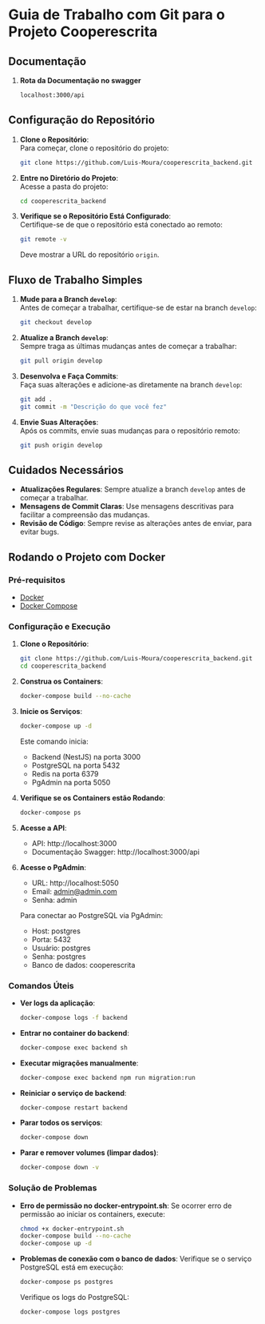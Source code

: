 # Guia de Trabalho com Git para o Projeto Cooperescrita

## Documentação

1. **Rota da Documentação no swagger**
   ```bash
   localhost:3000/api
   ```

## Configuração do Repositório

1. **Clone o Repositório**:  
   Para começar, clone o repositório do projeto:

   ```bash
   git clone https://github.com/Luis-Moura/cooperescrita_backend.git
   ```

2. **Entre no Diretório do Projeto**:  
   Acesse a pasta do projeto:

   ```bash
   cd cooperescrita_backend
   ```

3. **Verifique se o Repositório Está Configurado**:  
   Certifique-se de que o repositório está conectado ao remoto:
   ```bash
   git remote -v
   ```
   Deve mostrar a URL do repositório `origin`.

## Fluxo de Trabalho Simples

1. **Mude para a Branch `develop`**:  
   Antes de começar a trabalhar, certifique-se de estar na branch `develop`:

   ```bash
   git checkout develop
   ```

2. **Atualize a Branch `develop`**:  
   Sempre traga as últimas mudanças antes de começar a trabalhar:

   ```bash
   git pull origin develop
   ```

3. **Desenvolva e Faça Commits**:  
   Faça suas alterações e adicione-as diretamente na branch `develop`:

   ```bash
   git add .
   git commit -m "Descrição do que você fez"
   ```

4. **Envie Suas Alterações**:  
   Após os commits, envie suas mudanças para o repositório remoto:
   ```bash
   git push origin develop
   ```

## Cuidados Necessários

- **Atualizações Regulares**: Sempre atualize a branch `develop` antes de começar a trabalhar.
- **Mensagens de Commit Claras**: Use mensagens descritivas para facilitar a compreensão das mudanças.
- **Revisão de Código**: Sempre revise as alterações antes de enviar, para evitar bugs.


## Rodando o Projeto com Docker

### Pré-requisitos

- [Docker](https://docs.docker.com/get-docker/)
- [Docker Compose](https://docs.docker.com/compose/install/)

### Configuração e Execução

1. **Clone o Repositório**:
   ```bash
   git clone https://github.com/Luis-Moura/cooperescrita_backend.git
   cd cooperescrita_backend
   ```

2. **Construa os Containers**:
   ```bash
   docker-compose build --no-cache
   ```

3. **Inicie os Serviços**:
   ```bash
   docker-compose up -d
   ```
   Este comando inicia:
   - Backend (NestJS) na porta 3000
   - PostgreSQL na porta 5432
   - Redis na porta 6379
   - PgAdmin na porta 5050

4. **Verifique se os Containers estão Rodando**:
   ```bash
   docker-compose ps
   ```

5. **Acesse a API**:
   - API: http://localhost:3000
   - Documentação Swagger: http://localhost:3000/api

6. **Acesse o PgAdmin**:
   - URL: http://localhost:5050
   - Email: admin@admin.com
   - Senha: admin

   Para conectar ao PostgreSQL via PgAdmin:
   - Host: postgres
   - Porta: 5432
   - Usuário: postgres
   - Senha: postgres
   - Banco de dados: cooperescrita

### Comandos Úteis

- **Ver logs da aplicação**:
  ```bash
  docker-compose logs -f backend
  ```

- **Entrar no container do backend**:
  ```bash
  docker-compose exec backend sh
  ```

- **Executar migrações manualmente**:
  ```bash
  docker-compose exec backend npm run migration:run
  ```

- **Reiniciar o serviço de backend**:
  ```bash
  docker-compose restart backend
  ```

- **Parar todos os serviços**:
  ```bash
  docker-compose down
  ```

- **Parar e remover volumes (limpar dados)**:
  ```bash
  docker-compose down -v
  ```

### Solução de Problemas

- **Erro de permissão no docker-entrypoint.sh**:
  Se ocorrer erro de permissão ao iniciar os containers, execute:
  ```bash
  chmod +x docker-entrypoint.sh
  docker-compose build --no-cache
  docker-compose up -d
  ```

- **Problemas de conexão com o banco de dados**:
  Verifique se o serviço PostgreSQL está em execução:
  ```bash
  docker-compose ps postgres
  ```
  
  Verifique os logs do PostgreSQL:
  ```bash
  docker-compose logs postgres
  ```